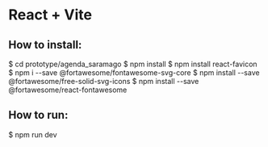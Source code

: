 # React + Vite

## How to install:
$ cd prototype/agenda_saramago
$ npm install
$ npm install react-favicon
$ npm i --save @fortawesome/fontawesome-svg-core
$ npm install --save @fortawesome/free-solid-svg-icons
$ npm install --save @fortawesome/react-fontawesome


## How to run:
$ npm run dev
